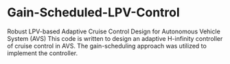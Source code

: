# Gain-Scheduled-LPV-Control
Robust LPV-based Adaptive Cruise Control Design for Autonomous Vehicle System (AVS)
This code is written to design an adaptive H-infinity controller of cruise control in AVS. 
The gain-scheduling approach was utilized to implement the controller.
